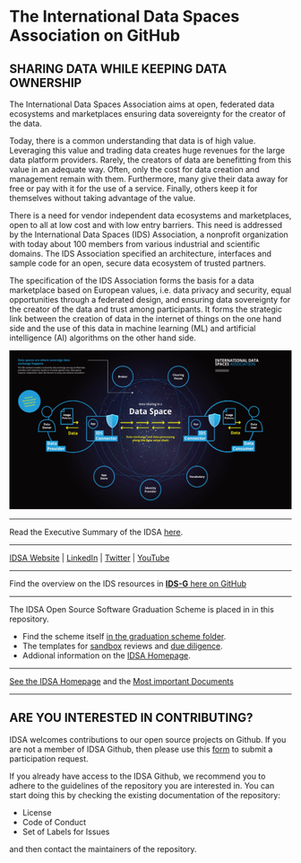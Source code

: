 # The International Data Spaces Association on GitHub

## SHARING DATA WHILE KEEPING DATA OWNERSHIP

The International Data Spaces Association aims at open, federated data ecosystems and marketplaces ensuring data sovereignty for the creator of the data.

Today, there is a common understanding that data is of high value. Leveraging this value and trading data creates huge revenues for the large data platform providers. Rarely, the creators of data are benefitting from this value in an adequate way. Often, only the cost for data creation and management remain with them. Furthermore, many give their data away for free or pay with it for the use of a service. Finally, others keep it for themselves without taking advantage of the value.

There is a need for vendor independent data ecosystems and marketplaces, open to all at low cost and with low entry barriers. This need is addressed by the International Data Spaces (IDS) Association, a nonprofit organization with today about 100 members from various industrial and scientific domains. The IDS Association specified an architecture, interfaces and sample code for an open, secure data ecosystem of trusted partners.

The specification of the IDS Association forms the basis for a data marketplace based on European values, i.e. data privacy and security, equal opportunities through a federated design, and ensuring data sovereignty for the creator of the data and trust among participants. It forms the strategic link between the creation of data in the internet of things on the one hand side and the use of this data in machine learning (ML) and artificial intelligence (AI) algorithms on the other hand side.

![Data Sharing in a Data Space](IDSA-Infographic-Data-Sharing-in-a-Data-Space-1.jpg)

---

Read the Executive Summary of the IDSA [here](https://www.internationaldataspaces.org/publications/sharing-data-while-keeping-data-ownership-the-potential-of-ids-for-the-data-economy/).

---

[IDSA Website](https://internationaldataspaces.org/) | [LinkedIn](https://www.linkedin.com/company/international-data-spaces-association/mycompany/) | [Twitter](https://twitter.com/ids_association) | [YouTube](https://www.youtube.com/channel/UC9PsQnKgreCmj-F6Kea5QRg) 

---

Find the overview on the IDS resources in [**IDS-G** here on GitHub](https://github.com/International-Data-Spaces-Association/IDS-G)

---

The IDSA Open Source Software Graduation Scheme is placed in in this repository. 
- Find the scheme itself [in the graduation scheme folder](./graduation_scheme/README.md).
- The templates for [sandbox](./graduation_scheme/Sandbox_Reviews/README.md) reviews and [due diligence](./graduation_scheme/due_diligence_reports/README.md).
- Addional information on the [IDSA Homepage](https://internationaldataspaces.org/make/open-source/).

---

[See the IDSA Homepage](https://www.internationaldataspaces.org) and the [Most important Documents](https://internationaldataspaces.org/publications/most-important-documents/)

---

## ARE YOU INTERESTED IN CONTRIBUTING?
IDSA welcomes contributions to our open source projects on Github. If you are not a member of IDSA Github, then please use this [form](https://forms.office.com/r/LMFt6pbji4 "IDSA Github / Participation Request") to submit a participation request. 

If you already have access to the IDSA Github, we recommend you to adhere to the guidelines of the repository you are interested in. You can start doing this by checking the existing documentation of the repository:

* License
* Code of Conduct
* Set of Labels for Issues

and then contact the maintainers of the repository.
